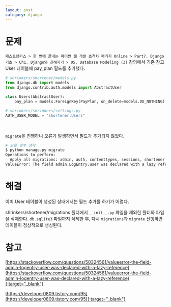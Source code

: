 ```yaml
---
layout: post
category: django
---
```


# 문제

`패스트캠퍼스 > 한 번에 끝내는 파이썬 웹 개발 초격차 패키지 Online > Part7. Django 기초 > Ch1. Django와 친해지기 > 05. Database Modeling (3)` 강의에서 기존 장고 User 테이블에 pay_plan 필드를 추가했다.

```python
# shrinkers/shortener/models.py
from django.db import models
from django.contrib.auth.models import AbstractUser

class Users(AbstractUser):
	pay_plan = models.ForeignKey(PayPlan, on_delete=models.DO_NOTHING)
```

```python
# shrinkers/shrinkers/settings.py
AUTH_USER_MODEL = "shortener.Users"
```

<br>

`migrate`을 진행하니 오류가 발생하면서 필드가 추가되지 않았다.

```bash
# 오류 일부 생략
$ python manage.py migrate
Operations to perform:
  Apply all migrations: admin, auth, contenttypes, sessions, shortener
ValueError: The field admin.LogEntry.user was declared with a lazy reference to 'shortener.users', but app 'shortener' doesn't provide model 'users'.
```

# 해결

이미 User 테이블이 생성된 상태에서는 필드 추가를 하기가 어렵다.

shrinkers/shortener/migrations 폴더에서 `__init__.py` 파일을 제외한 폴더와 파일을 삭제한다.
`db.sqlite3` 파일까지 삭제한 후, 다시 `migrations`과 `migrate` 진행하면 테이블이 정상적으로 생성된다.


# 참고

[https://stackoverflow.com/questions/50324561/valueerror-the-field-admin-logentry-user-was-declared-with-a-lazy-reference](https://stackoverflow.com/questions/50324561/valueerror-the-field-admin-logentry-user-was-declared-with-a-lazy-reference){:target="_blank"}

[https://developer0809.tistory.com/95](https://developer0809.tistory.com/95){:target="_blank"}
